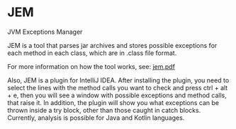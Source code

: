 # JEM
JVM Exceptions Manager

JEM is a tool that parses jar archives and stores possible exceptions for each method in each class, which are in .class file format.

For more information on how the tool works, see: [jem.pdf](https://github.com/eugenpolytechnic/JEM/blob/master/jem.pdf)

Also, JEM is a plugin for IntelliJ IDEA. After installing the plugin, you need to select the lines with the method calls you want to check and press ctrl + alt + e, then you will see a window with possible exceptions and method calls, that raise it. In addition, the plugin will show you what exceptions can be thrown inside a try block, other than those caught in catch blocks. Currently, analysis is possible for Java and Kotlin languages.